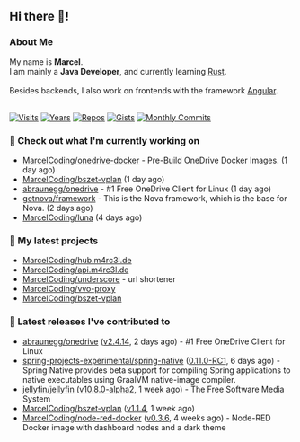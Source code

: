 ## Hi there 👋!




### About Me

My name is **Marcel**.<br>
I am mainly a **Java Developer**, and currently learning [Rust](https://www.rust-lang.org).<br>
<br>
Besides backends, I also work on frontends with the framework [Angular](https://angular.io).
<br>
<br>

[![Visits](https://badges.pufler.dev/visits/MarcelCoding/MarcelCoding?style=flat-square&color=black&logo=github)](https://github.com/MarcelCoding)
[![Years](https://badges.pufler.dev/years/MarcelCoding?style=flat-square&color=black&logo=github)](https://github.com/MarcelCoding)
[![Repos](https://badges.pufler.dev/repos/MarcelCoding?style=flat-square&color=black&logo=github)](https://github.com/MarcelCoding?tab=repositories)
[![Gists](https://badges.pufler.dev/gists/MarcelCoding?style=flat-square&color=black&logo=github)](https://gist.github.com/MarcelCoding)
[![Monthly Commits](https://badges.pufler.dev/commits/monthly/MarcelCoding?style=flat-square&color=black&logo=github)](https://github.com/MarcelCoding)

### 👷 Check out what I'm currently working on

- [MarcelCoding/onedrive-docker](https://github.com/MarcelCoding/onedrive-docker) - Pre-Build OneDrive Docker Images. (1 day ago)
- [MarcelCoding/bszet-vplan](https://github.com/MarcelCoding/bszet-vplan) (1 day ago)
- [abraunegg/onedrive](https://github.com/abraunegg/onedrive) - #1 Free OneDrive Client for Linux (1 day ago)
- [getnova/framework](https://github.com/getnova/framework) - This is the Nova framework, which is the base for Nova. (2 days ago)
- [MarcelCoding/luna](https://github.com/MarcelCoding/luna) (4 days ago)

### 🌱 My latest projects

- [MarcelCoding/hub.m4rc3l.de](https://github.com/MarcelCoding/hub.m4rc3l.de)
- [MarcelCoding/api.m4rc3l.de](https://github.com/MarcelCoding/api.m4rc3l.de)
- [MarcelCoding/underscore](https://github.com/MarcelCoding/underscore) - url shortener
- [MarcelCoding/vvo-proxy](https://github.com/MarcelCoding/vvo-proxy)
- [MarcelCoding/bszet-vplan](https://github.com/MarcelCoding/bszet-vplan)

### 🔭 Latest releases I've contributed to

- [abraunegg/onedrive](https://github.com/abraunegg/onedrive) ([v2.4.14](https://github.com/abraunegg/onedrive/releases/tag/v2.4.14), 2 days ago) - #1 Free OneDrive Client for Linux
- [spring-projects-experimental/spring-native](https://github.com/spring-projects-experimental/spring-native) ([0.11.0-RC1](https://github.com/spring-projects-experimental/spring-native/releases/tag/0.11.0-RC1), 6 days ago) - Spring Native provides beta support for compiling Spring applications to native executables using GraalVM native-image compiler.
- [jellyfin/jellyfin](https://github.com/jellyfin/jellyfin) ([v10.8.0-alpha2](https://github.com/jellyfin/jellyfin/releases/tag/v10.8.0-alpha2), 1 week ago) - The Free Software Media System
- [MarcelCoding/bszet-vplan](https://github.com/MarcelCoding/bszet-vplan) ([v1.1.4](https://github.com/MarcelCoding/bszet-vplan/releases/tag/v1.1.4), 1 week ago)
- [MarcelCoding/node-red-docker](https://github.com/MarcelCoding/node-red-docker) ([v0.3.6](https://github.com/MarcelCoding/node-red-docker/releases/tag/v0.3.6), 4 weeks ago) - Node-RED Docker image with dashboard nodes and a dark theme


